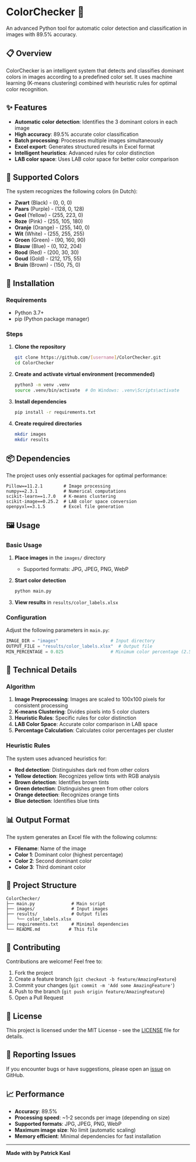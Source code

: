 # ColorChecker 🎨

An advanced Python tool for automatic color detection and classification in images with 89.5% accuracy.

## 📋 Overview

ColorChecker is an intelligent system that detects and classifies dominant colors in images according to a predefined color set. It uses machine learning (K-means clustering) combined with heuristic rules for optimal color recognition.

## ✨ Features

- **Automatic color detection**: Identifies the 3 dominant colors in each image
- **High accuracy**: 89.5% accurate color classification
- **Batch processing**: Processes multiple images simultaneously
- **Excel export**: Generates structured results in Excel format
- **Intelligent heuristics**: Advanced rules for color distinction
- **LAB color space**: Uses LAB color space for better color comparison

## 🎯 Supported Colors

The system recognizes the following colors (in Dutch):
- **Zwart** (Black) - (0, 0, 0)
- **Paars** (Purple) - (128, 0, 128)
- **Geel** (Yellow) - (255, 223, 0)
- **Roze** (Pink) - (255, 105, 180)
- **Oranje** (Orange) - (255, 140, 0)
- **Wit** (White) - (255, 255, 255)
- **Groen** (Green) - (90, 160, 90)
- **Blauw** (Blue) - (0, 102, 204)
- **Rood** (Red) - (200, 30, 30)
- **Goud** (Gold) - (212, 175, 55)
- **Bruin** (Brown) - (150, 75, 0)

## 🚀 Installation

### Requirements
- Python 3.7+
- pip (Python package manager)

### Steps

1. **Clone the repository**
   ```bash
   git clone https://github.com/[username]/ColorChecker.git
   cd ColorChecker
   ```

2. **Create and activate virtual environment (recommended)**
   ```bash
   python3 -m venv .venv
   source .venv/bin/activate  # On Windows: .venv\Scripts\activate
   ```

3. **Install dependencies**
   ```bash
   pip install -r requirements.txt
   ```

4. **Create required directories**
   ```bash
   mkdir images
   mkdir results
   ```

## 📦 Dependencies

The project uses only essential packages for optimal performance:

```
Pillow==11.2.1        # Image processing
numpy==2.3.1          # Numerical computations
scikit-learn==1.7.0   # K-means clustering
scikit-image==0.25.2  # LAB color space conversion
openpyxl==3.1.5       # Excel file generation
```

## 🖼️ Usage

### Basic Usage

1. **Place images** in the `images/` directory
   - Supported formats: JPG, JPEG, PNG, WebP

2. **Start color detection**
   ```bash
   python main.py
   ```

3. **View results** in `results/color_labels.xlsx`

### Configuration

Adjust the following parameters in `main.py`:

```python
IMAGE_DIR = "images"                    # Input directory
OUTPUT_FILE = "results/color_labels.xlsx"  # Output file
MIN_PERCENTAGE = 0.025                  # Minimum color percentage (2.5%)
```

## 🔧 Technical Details

### Algorithm

1. **Image Preprocessing**: Images are scaled to 100x100 pixels for consistent processing
2. **K-means Clustering**: Divides pixels into 5 color clusters
3. **Heuristic Rules**: Specific rules for color distinction
4. **LAB Color Space**: Accurate color comparison in LAB space
5. **Percentage Calculation**: Calculates color percentages per cluster

### Heuristic Rules

The system uses advanced heuristics for:
- **Red detection**: Distinguishes dark red from other colors
- **Yellow detection**: Recognizes yellow tints with RGB analysis
- **Brown detection**: Identifies brown tints
- **Green detection**: Distinguishes green from other colors
- **Orange detection**: Recognizes orange tints
- **Blue detection**: Identifies blue tints

## 📊 Output Format

The system generates an Excel file with the following columns:
- **Filename**: Name of the image
- **Color 1**: Dominant color (highest percentage)
- **Color 2**: Second dominant color
- **Color 3**: Third dominant color

## 📁 Project Structure

```
ColorChecker/
├── main.py              # Main script
├── images/              # Input images
├── results/             # Output files
│   └── color_labels.xlsx
├── requirements.txt     # Minimal dependencies
└── README.md           # This file
```

## 🤝 Contributing

Contributions are welcome! Feel free to:

1. Fork the project
2. Create a feature branch (`git checkout -b feature/AmazingFeature`)
3. Commit your changes (`git commit -m 'Add some AmazingFeature'`)
4. Push to the branch (`git push origin feature/AmazingFeature`)
5. Open a Pull Request

## 📝 License

This project is licensed under the MIT License - see the [LICENSE](LICENSE) file for details.

## 🐛 Reporting Issues

If you encounter bugs or have suggestions, please open an [issue](https://github.com/patrickkasl/ColorChecker/issues) on GitHub.

## 📈 Performance

- **Accuracy**: 89.5%
- **Processing speed**: ~1-2 seconds per image (depending on size)
- **Supported formats**: JPG, JPEG, PNG, WebP
- **Maximum image size**: No limit (automatic scaling)
- **Memory efficient**: Minimal dependencies for fast installation

---

**Made with by Patrick Kasl** 